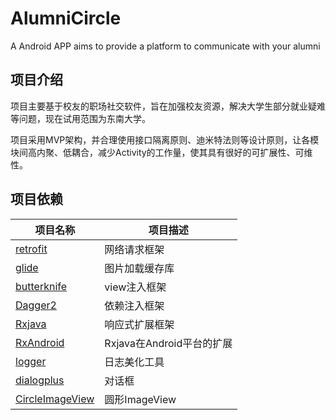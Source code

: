 # **AlumniCircle** #
A Android APP aims to provide a platform to communicate with your alumni

## **项目介绍** ##
项目主要基于校友的职场社交软件，旨在加强校友资源，解决大学生部分就业疑难等问题，现在试用范围为东南大学。

项目采用MVP架构，并合理使用接口隔离原则、迪米特法则等设计原则，让各模块间高内聚、低耦合，减少Activity的工作量，使其具有很好的可扩展性、可维性。


## 项目依赖 ##

项目名称 | 项目描述
-------|-------
[retrofit][5]|网络请求框架
[glide][15]|图片加载缓存库
[butterknife][2]|view注入框架
[Dagger2][1]|依赖注入框架
[Rxjava][3]|响应式扩展框架
[RxAndroid][4]|Rxjava在Android平台的扩展
[logger][6]|日志美化工具
[dialogplus][10]|对话框
[CircleImageView][14]|圆形ImageView

[1]:https://github.com/google/dagger
[2]:https://github.com/JakeWharton/butterknife
[3]:https://github.com/ReactiveX/RxJava
[4]:https://github.com/ReactiveX/RxAndroid
[5]:https://github.com/square/retrofit
[6]:https://github.com/orhanobut/logger
[10]:https://github.com/orhanobut/dialogplus
[14]:https://github.com/hdodenhof/CircleImageView
[15]:https://github.com/bumptech/glide